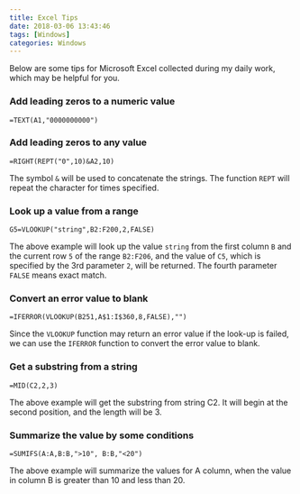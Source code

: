 ```yaml
---
title: Excel Tips
date: 2018-03-06 13:43:46
tags: [Windows]
categories: Windows
---
```

Below are some tips for Microsoft Excel collected during my daily work, which may be helpful for you.

### Add leading zeros to a numeric value

	=TEXT(A1,"0000000000")

### Add leading zeros to any value

	=RIGHT(REPT("0",10)&A2,10)

The symbol `&` will be used to concatenate the strings. The function `REPT` will repeat the character for times specified.

### Look up a value from a range

	G5=VLOOKUP("string",B2:F200,2,FALSE)

The above example will look up the value `string` from the first column `B` and the current row `5` of the range `B2:F206`, and the value of `C5`, which is specified by the 3rd parameter `2`, will be returned. The fourth parameter `FALSE` means exact match.

### Convert an error value to blank

	=IFERROR(VLOOKUP(B251,A$1:I$360,8,FALSE),"")

Since the `VLOOKUP` function may return an error value if the look-up is failed, we can use the `IFERROR` function to convert the error value to blank.

### Get a substring from a string

	=MID(C2,2,3)

The above example will get the substring from string C2. It will begin at the second position, and the length will be 3.


### Summarize the value by some conditions

	=SUMIFS(A:A,B:B,">10", B:B,"<20")

The above example will summarize the values for A column, when the value in column B is greater than 10 and less than 20.
